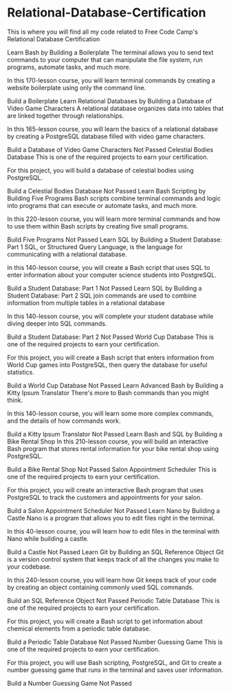 # Relational-Database-Certification
This is where you will find all my code related to Free Code Camp's Relational Database Certification 


Learn Bash by Building a Boilerplate
The terminal allows you to send text commands to your computer that can manipulate the file system, run programs, automate tasks, and much more.

In this 170-lesson course, you will learn terminal commands by creating a website boilerplate using only the command line.

Build a Boilerplate
Learn Relational Databases by Building a Database of Video Game Characters
A relational database organizes data into tables that are linked together through relationships.

In this 165-lesson course, you will learn the basics of a relational database by creating a PostgreSQL database filled with video game characters.

Build a Database of Video Game Characters
Not Passed
Celestial Bodies Database
This is one of the required projects to earn your certification.

For this project, you will build a database of celestial bodies using PostgreSQL.

Build a Celestial Bodies Database
Not Passed
Learn Bash Scripting by Building Five Programs
Bash scripts combine terminal commands and logic into programs that can execute or automate tasks, and much more.

In this 220-lesson course, you will learn more terminal commands and how to use them within Bash scripts by creating five small programs.

Build Five Programs
Not Passed
Learn SQL by Building a Student Database: Part 1
SQL, or Structured Query Language, is the language for communicating with a relational database.

In this 140-lesson course, you will create a Bash script that uses SQL to enter information about your computer science students into PostgreSQL.

Build a Student Database: Part 1
Not Passed
Learn SQL by Building a Student Database: Part 2
SQL join commands are used to combine information from multiple tables in a relational database

In this 140-lesson course, you will complete your student database while diving deeper into SQL commands.

Build a Student Database: Part 2
Not Passed
World Cup Database
This is one of the required projects to earn your certification.

For this project, you will create a Bash script that enters information from World Cup games into PostgreSQL, then query the database for useful statistics.

Build a World Cup Database
Not Passed
Learn Advanced Bash by Building a Kitty Ipsum Translator
There's more to Bash commands than you might think.

In this 140-lesson course, you will learn some more complex commands, and the details of how commands work.

Build a Kitty Ipsum Translator
Not Passed
Learn Bash and SQL by Building a Bike Rental Shop
In this 210-lesson course, you will build an interactive Bash program that stores rental information for your bike rental shop using PostgreSQL.

Build a Bike Rental Shop
Not Passed
Salon Appointment Scheduler
This is one of the required projects to earn your certification.

For this project, you will create an interactive Bash program that uses PostgreSQL to track the customers and appointments for your salon.

Build a Salon Appointment Scheduler
Not Passed
Learn Nano by Building a Castle
Nano is a program that allows you to edit files right in the terminal.

In this 40-lesson course, you will learn how to edit files in the terminal with Nano while building a castle.

Build a Castle
Not Passed
Learn Git by Building an SQL Reference Object
Git is a version control system that keeps track of all the changes you make to your codebase.

In this 240-lesson course, you will learn how Git keeps track of your code by creating an object containing commonly used SQL commands.

Build an SQL Reference Object
Not Passed
Periodic Table Database
This is one of the required projects to earn your certification.

For this project, you will create a Bash script to get information about chemical elements from a periodic table database.

Build a Periodic Table Database
Not Passed
Number Guessing Game
This is one of the required projects to earn your certification.

For this project, you will use Bash scripting, PostgreSQL, and Git to create a number guessing game that runs in the terminal and saves user information.

Build a Number Guessing Game
Not Passed
